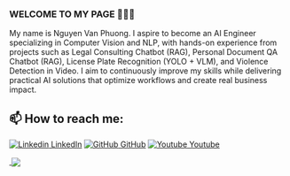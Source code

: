 ### WELCOME TO MY PAGE 👋👋👋
My name is Nguyen Van Phuong. I aspire to become an AI Engineer specializing in Computer Vision and NLP, with hands-on experience from projects such as Legal Consulting Chatbot (RAG), Personal Document QA Chatbot (RAG), License Plate Recognition (YOLO + VLM), and Violence Detection in Video. I aim to continuously improve my skills while delivering practical AI solutions that optimize workflows and create real business impact.<br>
## 📫 How to reach me: 

[![Linkedin](https://i.stack.imgur.com/gVE0j.png) LinkedIn](https://www.linkedin.com/in/nguyen-van-phuong-356b9835b/) [![GitHub](https://i.stack.imgur.com/tskMh.png) GitHub](https://github.com/nvpcode) [![Youtube](https://github.com/vietnh1009/introduction/blob/main/Youtube.png) Youtube](https://www.youtube.com/@nguyenvanphuong0711)

<a href="https://github.com/nvpcode/Demo_Chatbot_LLM_RAG_Ollama">
  <!-- Change the `github-readme-stats.anuraghazra1.vercel.app` to `github-readme-stats.vercel.app`  -->
  <img align="center" src="" />
</a>    
<a href="https://github.com/nvpcode/Demo_Chatbot_RAG_Advice_Vietnamese_Legal">
  <!-- Change the `github-readme-stats.anuraghazra1.vercel.app` to `github-readme-stats.vercel.app`  -->
  <img align="center" src="https://github-readme-stats.anuraghazra1.vercel.app/api/pin/?username=vietnh1009&repo=ASCII-generator&theme=merko" />
</a>
